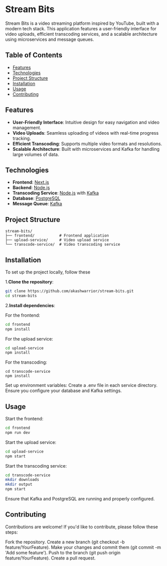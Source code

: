 # Stream Bits

Stream Bits is a video streaming platform inspired by YouTube, built with a modern tech stack. This application features a user-friendly interface for video uploads, efficient transcoding services, and a scalable architecture using microservices and message queues.

## Table of Contents

- [Features](#features)
- [Technologies](#technologies)
- [Project Structure](#project-structure)
- [Installation](#installation)
- [Usage](#usage)
- [Contributing](#contributing)

## Features

- **User-Friendly Interface**: Intuitive design for easy navigation and video management.
- **Video Uploads**: Seamless uploading of videos with real-time progress tracking.
- **Efficient Transcoding**: Supports multiple video formats and resolutions.
- **Scalable Architecture**: Built with microservices and Kafka for handling large volumes of data.

## Technologies

- **Frontend**: [Next.js](https://nextjs.org/)
- **Backend**: [Node.js](https://nodejs.org/)
- **Transcoding Service**: [Node.js](https://nodejs.org/) with [Kafka](https://kafka.apache.org/)
- **Database**: [PostgreSQL](https://www.postgresql.org/)
- **Message Queue**: [Kafka](https://kafka.apache.org/)

## Project Structure

```plaintext
stream-bits/
├── frontend/           # Frontend application
├── upload-service/     # Video upload service
└── transcode-service/  # Video transcoding service 
```

## Installation
To set up the project locally, follow these 

1.**Clone the repository**:

   ```bash
   git clone https://github.com/akashwarrior/stream-bits.git
   cd stream-bits
   ```


2.**Install dependencies**:

 For the frontend:

   ```bash
   cd frontend
   npm install
   ```
   
For the upload service:

```bash
cd upload-service
npm install
```

For the transcoding:

    cd transcode-service
    npm install
    
Set up environment variables: Create a .env file in each service directory. Ensure you configure your database and Kafka settings.

## Usage
Start the frontend:

```bash
cd frontend
npm run dev
```

Start the upload service:
```bash
cd upload-service
npm start
```

Start the transcoding service:

```bash
cd transcode-service
mkdir downloads
mkdir output
npm start
```

Ensure that Kafka and PostgreSQL are running and properly configured.

## Contributing
Contributions are welcome! If you'd like to contribute, please follow these steps:

Fork the repository.
Create a new branch (git checkout -b feature/YourFeature).
Make your changes and commit them (git commit -m 'Add some feature').
Push to the branch (git push origin feature/YourFeature).
Create a pull request.
